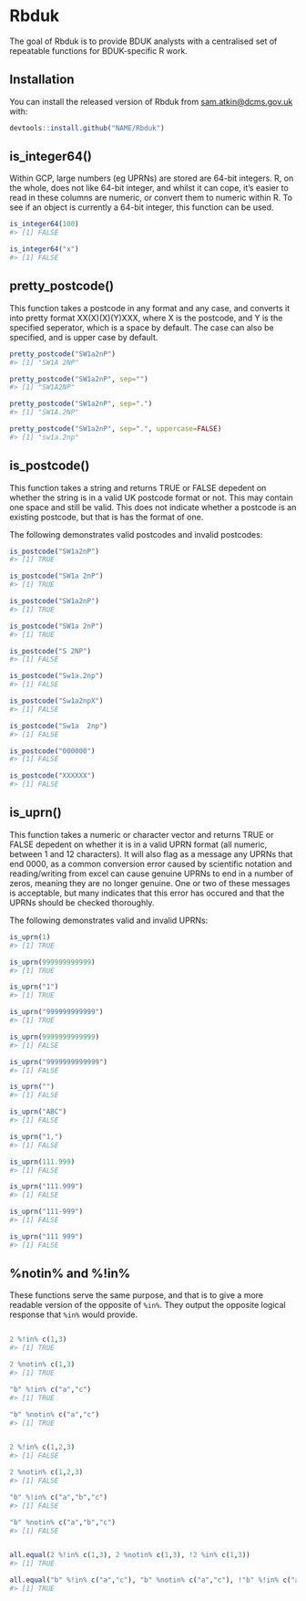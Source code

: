 
<!-- README.md is generated from README.Rmd. Please edit that file -->

# Rbduk

<!-- badges: start -->

<!-- badges: end -->

The goal of Rbduk is to provide BDUK analysts with a centralised set of
repeatable functions for BDUK-specific R work.

## Installation

You can install the released version of Rbduk from
[sam.atkin@dcms.gov.uk](sam.atkin@dcms.gov.uk) with:

``` r
devtools::install.github("NAME/Rbduk")
```

## is\_integer64()

Within GCP, large numbers (eg UPRNs) are stored are 64-bit integers. R,
on the whole, does not like 64-bit integer, and whilst it can cope, it’s
easier to read in these columns are numeric, or convert them to numeric
within R. To see if an object is currently a 64-bit integer, this
function can be used.

``` r
is_integer64(100)
#> [1] FALSE

is_integer64("x")
#> [1] FALSE
```

## pretty\_postcode()

This function takes a postcode in any format and any case, and converts
it into pretty format XX(X)(X)(Y)XXX, where X is the postcode, and Y is
the specified seperator, which is a space by default. The case can also
be specified, and is upper case by default.

``` r
pretty_postcode("SW1a2nP")
#> [1] "SW1A 2NP"

pretty_postcode("SW1a2nP", sep="")
#> [1] "SW1A2NP"

pretty_postcode("SW1a2nP", sep=".")
#> [1] "SW1A.2NP"

pretty_postcode("SW1a2nP", sep=".", uppercase=FALSE)
#> [1] "sw1a.2np"
```

## is\_postcode()

This function takes a string and returns TRUE or FALSE depedent on
whether the string is in a valid UK postcode format or not. This may
contain one space and still be valid. This does not indicate whether a
postcode is an existing postcode, but that is has the format of one.

The following demonstrates valid postcodes and invalid postcodes:

``` r
is_postcode("SW1a2nP")
#> [1] TRUE

is_postcode("SW1a 2nP")
#> [1] TRUE
```

``` r
is_postcode("SW1a2nP")
#> [1] TRUE

is_postcode("SW1a 2nP")
#> [1] TRUE

is_postcode("S 2NP")
#> [1] FALSE

is_postcode("Sw1a.2np")
#> [1] FALSE

is_postcode("Sw1a2npX")
#> [1] FALSE

is_postcode("Sw1a  2np")
#> [1] FALSE

is_postcode("000000")
#> [1] FALSE

is_postcode("XXXXXX")
#> [1] FALSE
```

## is\_uprn()

This function takes a numeric or character vector and returns TRUE or
FALSE depedent on whether it is in a valid UPRN format (all numeric,
between 1 and 12 characters). It will also flag as a message any UPRNs
that end 0000, as a common conversion error caused by scientific
notation and reading/writing from excel can cause genuine UPRNs to end
in a number of zeros, meaning they are no longer genuine. One or two of
these messages is acceptable, but many indicates that this error has
occured and that the UPRNs should be checked thoroughly.

The following demonstrates valid and invalid UPRNs:

``` r
is_uprn(1)
#> [1] TRUE

is_uprn(999999999999)
#> [1] TRUE

is_uprn("1")
#> [1] TRUE

is_uprn("999999999999")
#> [1] TRUE
```

``` r
is_uprn(9999999999999)
#> [1] FALSE

is_uprn("9999999999999")
#> [1] FALSE

is_uprn("")
#> [1] FALSE

is_uprn("ABC")
#> [1] FALSE

is_uprn("1,")
#> [1] FALSE

is_uprn(111.999)
#> [1] FALSE

is_uprn("111.999")
#> [1] FALSE

is_uprn("111-999")
#> [1] FALSE

is_uprn("111 999")
#> [1] FALSE
```

## %notin% and %\!in%

These functions serve the same purpose, and that is to give a more
readable version of the opposite of `%in%`. They output the opposite
logical response that `%in%` would provide.

``` r

2 %!in% c(1,3)
#> [1] TRUE

2 %notin% c(1,3)
#> [1] TRUE

"b" %!in% c("a","c")
#> [1] TRUE

"b" %notin% c("a","c")
#> [1] TRUE
```

``` r

2 %!in% c(1,2,3)
#> [1] FALSE

2 %notin% c(1,2,3)
#> [1] FALSE

"b" %!in% c("a","b","c")
#> [1] FALSE

"b" %notin% c("a","b","c")
#> [1] FALSE
```

``` r

all.equal(2 %!in% c(1,3), 2 %notin% c(1,3), !2 %in% c(1,3))
#> [1] TRUE

all.equal("b" %!in% c("a","c"), "b" %notin% c("a","c"), !"b" %!in% c("a","c"))
#> [1] TRUE
```
